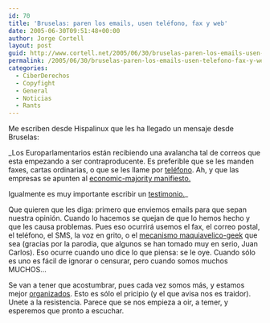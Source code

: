 ```yaml
---
id: 70
title: 'Bruselas: paren los emails, usen teléfono, fax y web'
date: 2005-06-30T09:51:48+00:00
author: Jorge Cortell
layout: post
guid: http://www.cortell.net/2005/06/30/bruselas-paren-los-emails-usen-telefono-fax-y-web/
permalink: /2005/06/30/bruselas-paren-los-emails-usen-telefono-fax-y-web/
categories:
  - CiberDerechos
  - Copyfight
  - General
  - Noticias
  - Rants
---
```

Me escriben desde Hispalinux que les ha llegado un mensaje desde Bruselas:

_Los Europarlamentarios están recibiendo una avalancha tal de correos que esta empezando a ser contraproducente. Es preferible que se les manden faxes, cartas ordinarias, o que se les llame por [teléfono](http://wwwdb.europarl.eu.int/ep6/owa/p_meps.short_list?ilg=ES&ictry=ES&ipolgrp=&iorig=). Ah, y que las empresas se apunten al [economic-majority manifiesto.](http://www.economic-majority.com/)
  
Igualmente es muy importante escribir un [testimonio.](http://www.economic-majority.com/testimony/index.en.php)_

Que quieren que les diga: primero que enviemos emails para que sepan nuestra opinión. Cuando lo hacemos se quejan de que lo hemos hecho y que les causa problemas. Pues eso ocurrirá usemos el fax, el correo postal, el teléfono, el SMS, la voz en grito, o el [mecanismo maquiavelico-geek](http://www.republicainternet.com/articulo.php?id=92) que sea (gracias por la parodia, que algunos se han tomado muy en serio, Juan Carlos). Eso ocurre cuando uno dice lo que piensa: se le oye. Cuando sólo es uno es fácil de ignorar o censurar, pero cuando somos muchos MUCHOS&#8230;

Se van a tener que acostumbrar, pues cada vez somos más, y estamos mejor [organizados](http://foro.laresistenciadigital.net). Esto es sólo el pricipio (y el que avisa nos es traidor). Unete a la resistencia. Parece que se nos empieza a oir, a temer, y esperemos que pronto a escuchar.